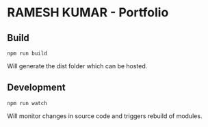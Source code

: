 # RAMESH KUMAR - Portfolio

## Build

`npm run build`

Will generate the dist folder which can be hosted.

## Development

`npm run watch`

Will monitor changes in source code and triggers rebuild of modules.
